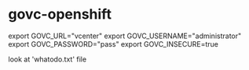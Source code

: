 # govc-openshift


export GOVC_URL="vcenter"
export GOVC_USERNAME="administrator"
export GOVC_PASSWORD="pass"
export GOVC_INSECURE=true


look at 'whatodo.txt' file
